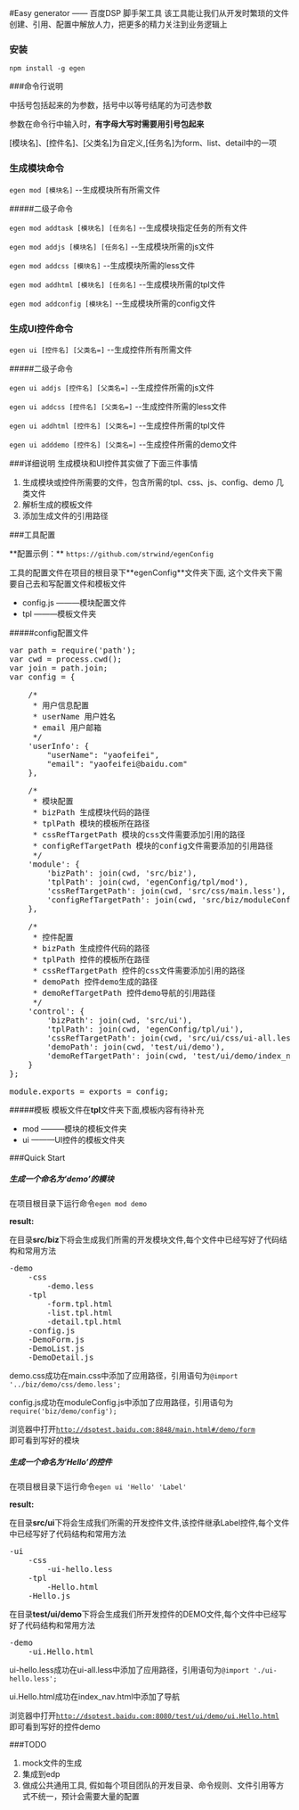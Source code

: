 
#Easy generator —— 百度DSP 脚手架工具
该工具能让我们从开发时繁琐的文件创建、引用、配置中解放人力，把更多的精力关注到业务逻辑上

### 安装      
<code>npm install -g egen</code>

###命令行说明
<p>中括号包括起来的为参数，括号中以等号结尾的为可选参数</p>
<p>参数在命令行中输入时，<b>有字母大写时需要用引号包起来</b></p>
<p>[模块名]、[控件名]、[父类名]为自定义,[任务名]为form、list、detail中的一项</p>

### 生成模块命令       
<p><code>egen mod [模块名]</code>    --生成模块所有所需文件</p>

#####二级子命令
<p><code>egen mod addtask [模块名] [任务名]</code>    --生成模块指定任务的所有文件</p>
<p><code>egen mod addjs [模块名] [任务名]</code>    --生成模块所需的js文件</p>
<p><code>egen mod addcss [模块名]</code>    --生成模块所需的less文件</p>
<p><code>egen mod addhtml [模块名] [任务名]</code>    --生成模块所需的tpl文件</p>
<p><code>egen mod addconfig [模块名]</code>    --生成模块所需的config文件</p>


### 生成UI控件命令  
<p><code>egen ui [控件名] [父类名=]</code>    --生成控件所有所需文件</p>

#####二级子命令
<p><code>egen ui addjs [控件名] [父类名=]</code>    --生成控件所需的js文件</p>
<p><code>egen ui addcss [控件名] [父类名=]</code>    --生成控件所需的less文件</p>
<p><code>egen ui addhtml [控件名] [父类名=]</code>    --生成控件所需的tpl文件</p>
<p><code>egen ui adddemo [控件名] [父类名=]</code>    --生成控件所需的demo文件</p>


###详细说明
生成模块和UI控件其实做了下面三件事情
<ol>
    <li>生成模块或控件所需要的文件，包含所需的tpl、css、js、config、demo 几类文件</li>
    <li>解析生成的模板文件</li>
    <li>添加生成文件的引用路径</li>
</ol>

###工具配置
<p>**配置示例：** <code>https://github.com/strwind/egenConfig</code></P>
工具的配置文件在项目的根目录下**egenConfig**文件夹下面, 这个文件夹下需要自己去和写配置文件和模板文件
<ul>
    <li>config.js  ———模块配置文件</li>
    <li>tpl   ———模板文件夹</li>
</ul>

#####config配置文件
<pre>
var path = require('path');
var cwd = process.cwd();
var join = path.join;
var config = {
    
    /*
     * 用户信息配置
     * userName 用户姓名
     * email 用户邮箱
     */
    'userInfo': {
        "userName": "yaofeifei",
        "email": "yaofeifei@baidu.com"
    },
    
    /*
     * 模块配置
     * bizPath 生成模块代码的路径
     * tplPath 模块的模板所在路径
     * cssRefTargetPath 模块的css文件需要添加引用的路径
     * configRefTargetPath 模块的config文件需要添加的引用路径
     */
    'module': {
        'bizPath': join(cwd, 'src/biz'),
        'tplPath': join(cwd, 'egenConfig/tpl/mod'),
        'cssRefTargetPath': join(cwd, 'src/css/main.less'),
        'configRefTargetPath': join(cwd, 'src/biz/moduleConfig.js')
    },
    
    /*
     * 控件配置
     * bizPath 生成控件代码的路径
     * tplPath 控件的模板所在路径
     * cssRefTargetPath 控件的css文件需要添加引用的路径
     * demoPath 控件demo生成的路径
     * demoRefTargetPath 控件demo导航的引用路径
     */
    'control': {
        'bizPath': join(cwd, 'src/ui'),
        'tplPath': join(cwd, 'egenConfig/tpl/ui'),
        'cssRefTargetPath': join(cwd, 'src/ui/css/ui-all.less'),
        'demoPath': join(cwd, 'test/ui/demo'),
        'demoRefTargetPath': join(cwd, 'test/ui/demo/index_nav.html')
    }
};

module.exports = exports = config;
</pre>

#####模板
模板文件在**tpl**文件夹下面,模板内容有待补充
<ul>
    <li>mod  ———模块的模板文件夹</li>
    <li>ui   ———UI控件的模板文件夹</li>
</ul>

###Quick Start

##### 生成一个命名为‘demo’的模块

在项目根目录下运行命令<code>egen mod demo</code>

**result:**

在目录**src/biz**下将会生成我们所需的开发模块文件,每个文件中已经写好了代码结构和常用方法
<pre>
-demo
    -css
        -demo.less
    -tpl
        -form.tpl.html
        -list.tpl.html
        -detail.tpl.html
    -config.js
    -DemoForm.js
    -DemoList.js
    -DemoDetail.js
</pre>

<p>demo.css成功在main.css中添加了应用路径，引用语句为<code>@import '../biz/demo/css/demo.less';</code></p>
<p>config.js成功在moduleConfig.js中添加了应用路径，引用语句为<code>require('biz/demo/config');</code></p>

浏览器中打开<code>http://dsptest.baidu.com:8848/main.html#/demo/form </code>即可看到写好的模块


##### 生成一个命名为‘Hello’的控件

在项目根目录下运行命令<code>egen ui 'Hello' 'Label'</code>

**result:**

在目录**src/ui**下将会生成我们所需的开发控件文件,该控件继承Label控件,每个文件中已经写好了代码结构和常用方法
<pre>
-ui
    -css
        -ui-hello.less
    -tpl
        -Hello.html
    -Hello.js
</pre>

在目录**test/ui/demo**下将会生成我们所开发控件的DEMO文件,每个文件中已经写好了代码结构和常用方法
<pre>
-demo
    -ui.Hello.html
</pre>


<p>ui-hello.less成功在ui-all.less中添加了应用路径，引用语句为<code>@import './ui-hello.less';</code></p>
<p>ui.Hello.html成功在index_nav.html中添加了导航

浏览器中打开<code>http://dsptest.baidu.com:8080/test/ui/demo/ui.Hello.html </code>即可看到写好的控件demo


###TODO
<ol>
    <li>mock文件的生成</li>
    <li>集成到edp</li>
    <li>做成公共通用工具, 假如每个项目团队的开发目录、命令规则、文件引用等方式不统一，预计会需要大量的配置</li>
</ol>


